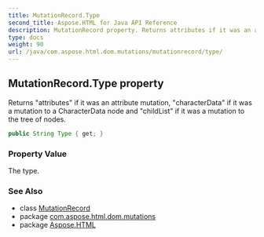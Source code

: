 ```yaml
---
title: MutationRecord.Type
second_title: Aspose.HTML for Java API Reference
description: MutationRecord property. Returns attributes if it was an attribute mutation characterData if it was a mutation to a CharacterData node and childList if it was a mutation to the tree of nodes
type: docs
weight: 90
url: /java/com.aspose.html.dom.mutations/mutationrecord/type/
---
```

## MutationRecord.Type property

Returns "attributes" if it was an attribute mutation, "characterData" if it was a mutation to a CharacterData node and "childList" if it was a mutation to the tree of nodes.

```java
public String Type { get; }
```

### Property Value

The type.

### See Also

* class [MutationRecord](../)
* package [com.aspose.html.dom.mutations](../../../com.aspose.html.dom.mutations/)
* package [Aspose.HTML](../../../)
